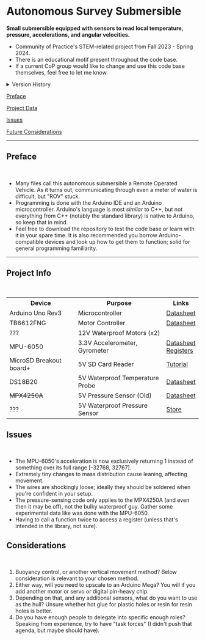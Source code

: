 # Autonomous Survey Submersible
<p><b>Small submersible equipped with sensors to read local temperature, pressure, accelerations, and angular velocities.</b></p>
<ul>
	<li>Community of Practice's STEM-related project from Fall 2023 - Spring 2024.</li>
	<li>There is an educational motif present throughout the code base.</li>
	<li>If a current CoP group would like to change and use this code base themselves, feel free to let me know.</li>
</ul>
<details>
	<summary>
		Version History
	</summary>
	<p><b>Version 0.1.0</b> (11/2023) - T. W. Herring<br />
	- Code to control motors, read temperature and pressure data, and read/write to SD card.<br />
	- Code to calculate depth based on pressure; logs sensor data to a .csv.</p>
	<p><b>Version 0.1.1</b> (02/2024) - Damian Contreras<br />
	- Pin numbers #define'd, maximum file count raised to 9999, each component separated into their own .h file.<br />
	- Pressure calculation slightly modified based on sensor documentation voltages.</p>
	<p><b>Version 0.2.0</b> (04/2024) - Damian Contreras<br />
	- Physical class added to hold position, velocity, acceleration, angle, and angular velocity, and update all of them.<br />
	- MPU-6050 functionality added; pitching submersible vertically toggles it on/off in a test loop.</p>
</details>
<p><a href="#s1">Preface</a></p>
<p><a href="#s2">Project Data</a></p>
<p><a href="#s3">Issues</a></p>
<p><a href="#s4">Future Considerations</a></p>
<hr />
<h2 id="s1">Preface</h2><br />
<ul>
	<li>Many files call this autonomous submersible a Remote Operated Vehicle. As it turns out, communicating through even a meter of water is difficult, but "ROV" stuck.</li>
	<li>Programming is done with the Arduino IDE and an Arduino microcontroller. Arduino's language is most <i>similar</i> to C++, but not everything from C++ (notably the standard library) is native to Arduino, so keep that in mind.</li>
	<li>Feel free to download the repository to test the code base or learn with it in your spare time. It is also recommended you borrow Arduino-compatible devices and look up how to get them to function; solid for general programming familiarity.</li>
</ul>
<hr />
<h2 id="s2">Project Info</h2><br />
<table>
	<tr>
		<th>Device</th>
		<th>Purpose</th>
		<th>Links</th>
	</tr>
	<tr>
		<td>Arduino Uno Rev3</td>
		<td>Microcontroller</td>
		<td><a href="https://docs.arduino.cc/resources/datasheets/A000066-datasheet.pdf">Datasheet</a></td>
	</tr>
	<tr>
		<td>TB6612FNG</td>
		<td>Motor Controller</td>
		<td><a href="https://www.sparkfun.com/datasheets/Robotics/TB6612FNG.pdf">Datasheet</a></td>
	</tr>
	<tr>
		<td>???</td>
		<td>12V Waterproof Motors (x2)</td>
		<td><a></a></td>
	</tr>
	<tr>
		<td>MPU-6050</td>
		<td>3.3V Accelerometer, Gyrometer</td>
		<td><a href="https://invensense.tdk.com/wp-content/uploads/2015/02/MPU-6000-Datasheet1.pdf">Datasheet</a><br />
		<a href="https://invensense.tdk.com/wp-content/uploads/2015/02/MPU-6000-Register-Map1.pdf">Registers</a></td>
	</tr>
	<tr>
		<td>MicroSD Breakout board+</td>
		<td>5V SD Card Reader</td>
		<td><a href="https://cdn-learn.adafruit.com/downloads/pdf/adafruit-micro-sd-breakout-board-card-tutorial.pdf">Tutorial</a></td>
	</tr>
	<tr>
		<td>DS18B20</td>
		<td>5V Waterproof Temperature Probe</td>
		<td><a href="https://cdn-shop.adafruit.com/datasheets/DS18B20.pdf">Datasheet</a></td>
	</tr>
	<tr>
		<td><s>MPX4250A</s></td>
		<td>5V Pressure Sensor (Old)</td>
		<td><a href="https://www.nxp.com/docs/en/data-sheet/MPX4250A.pdf">Datasheet</a></td>
	</tr>
	<tr>
		<td>???</td>
		<td>5V Waterproof Pressure Sensor</td>
		<td><a href="https://www.amazon.com/Pressure-Sensor-Connection-Analog-Accuracy/dp/B0C2NG268Q/">Store</a></td>
	</tr>
</table>
<h2 id="s3">Issues</h2><br />
<ul>
	<li>The MPU-6050's acceleration is now exclusively returning 1 instead of something over its full range [-32768, 32767].</li>
	<li>Extremely tiny changes to mass distribution cause leaning, affecting movement.</li>
	<li>The wires are shockingly loose; ideally they should be soldered when you're confident in your setup.</li>
	<li>The pressure-sensing code only applies to the MPX4250A (and even then it may be off), not the bulky waterproof guy. Gather some experimental data like was done with the MPU-6050.</li>
	<li>Having to call a function twice to access a register (unless that's intended in the library, not sure).</li>
</ul>
<h2 id="s4">Considerations</h2><br />
<ol>
	<li>Buoyancy control, or another vertical movement method? Below consideration is relevant to your chosen method.</li>
	<li>Either way, will you need to upscale to an Arduino Mega? You will if you add another motor or servo or digital pin-heavy chip.</li>
	<li>Depending on that, and any additional sensors, what do you want to use as the hull? Unsure whether hot glue for plastic holes or resin for resin holes is better.</li>
	<li>Do you have enough people to delegate into specific enough roles? Speaking from experience, try to have "task forces" (I didn't push that agenda, but maybe should have).</li>
</ol>
